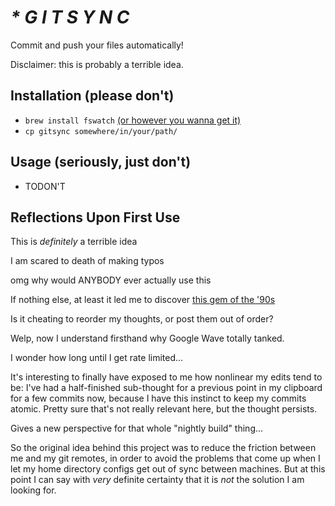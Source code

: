 # _* G I T S Y N C_

Commit and push your files automatically!

Disclaimer: this is probably a terrible idea.

## Installation (please don't)

- `brew install fswatch` [(or however you wanna get
  it)](https://github.com/emcrisostomo/fswatch)
- `cp gitsync somewhere/in/your/path/`

## Usage (seriously, just don't)

- TODON'T

## Reflections Upon First Use

This is *definitely* a terrible idea

I am scared to death of making typos

omg why would ANYBODY ever actually use this

If nothing else, at least it led me to discover [this gem of the
'90s](https://www.youtube.com/watch?v=byuPyhx5Ytg)

Is it cheating to reorder my thoughts, or post them out of order?

Welp, now I understand firsthand why Google Wave totally tanked.

I wonder how long until I get rate limited...

It's interesting to finally have exposed to me how nonlinear my edits tend to
be: I've had a half-finished sub-thought for a previous point in my clipboard
for a few commits now, because I have this instinct to keep my commits atomic.
Pretty sure that's not really relevant here, but the thought persists.

Gives a new perspective for that whole "nightly build" thing...

So the original idea behind this project was to reduce the friction between me
and my git remotes, in order to avoid the problems that come up when I let my
home directory configs get out of sync between machines. But at this point I
can say with *very* definite certainty that it is *not* the solution I am
looking for.
